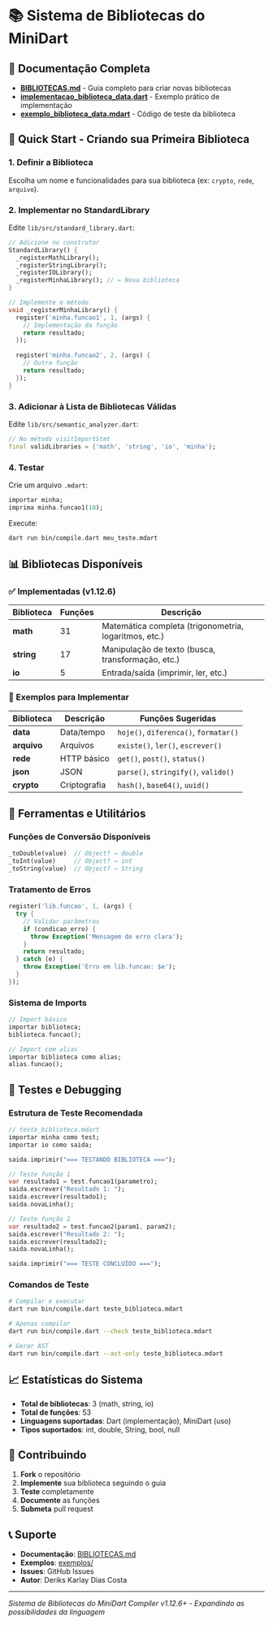# 📚 Sistema de Bibliotecas do MiniDart

## 📖 Documentação Completa

- **[BIBLIOTECAS.md](BIBLIOTECAS.md)** - Guia completo para criar novas bibliotecas
- **[implementacao_biblioteca_data.dart](implementacao_biblioteca_data.dart)** - Exemplo prático de implementação
- **[exemplo_biblioteca_data.mdart](exemplos/exemplo_biblioteca_data.mdart)** - Código de teste da biblioteca

## 🚀 Quick Start - Criando sua Primeira Biblioteca

### 1. Definir a Biblioteca

Escolha um nome e funcionalidades para sua biblioteca (ex: `crypto`, `rede`, `arquivo`).

### 2. Implementar no StandardLibrary

Edite `lib/src/standard_library.dart`:

```dart
// Adicione no construtor
StandardLibrary() {
  _registerMathLibrary();
  _registerStringLibrary();
  _registerIOLibrary();
  _registerMinhaLibrary(); // ← Nova biblioteca
}

// Implemente o método
void _registerMinhaLibrary() {
  register('minha.funcao1', 1, (args) {
    // Implementação da função
    return resultado;
  });
  
  register('minha.funcao2', 2, (args) {
    // Outra função
    return resultado;
  });
}
```

### 3. Adicionar à Lista de Bibliotecas Válidas

Edite `lib/src/semantic_analyzer.dart`:

```dart
// No método visitImportStmt
final validLibraries = {'math', 'string', 'io', 'minha'};
```

### 4. Testar

Crie um arquivo `.mdart`:

```dart
importar minha;
imprima minha.funcao1(10);
```

Execute:
```bash
dart run bin/compile.dart meu_teste.mdart
```

## 📊 Bibliotecas Disponíveis

### ✅ Implementadas (v1.12.6)

| Biblioteca | Funções | Descrição |
|------------|---------|-----------|
| **math** | 31 | Matemática completa (trigonometria, logaritmos, etc.) |
| **string** | 17 | Manipulação de texto (busca, transformação, etc.) |
| **io** | 5 | Entrada/saída (imprimir, ler, etc.) |

### 🚧 Exemplos para Implementar

| Biblioteca | Descrição | Funções Sugeridas |
|------------|-----------|-------------------|
| **data** | Data/tempo | `hoje()`, `diferenca()`, `formatar()` |
| **arquivo** | Arquivos | `existe()`, `ler()`, `escrever()` |
| **rede** | HTTP básico | `get()`, `post()`, `status()` |
| **json** | JSON | `parse()`, `stringify()`, `valido()` |
| **crypto** | Criptografia | `hash()`, `base64()`, `uuid()` |

## 🔧 Ferramentas e Utilitários

### Funções de Conversão Disponíveis

```dart
_toDouble(value)  // Object? → double
_toInt(value)     // Object? → int
_toString(value)  // Object? → String
```

### Tratamento de Erros

```dart
register('lib.funcao', 1, (args) {
  try {
    // Validar parâmetros
    if (condicao_erro) {
      throw Exception('Mensagem de erro clara');
    }
    return resultado;
  } catch (e) {
    throw Exception('Erro em lib.funcao: $e');
  }
});
```

### Sistema de Imports

```dart
// Import básico
importar biblioteca;
biblioteca.funcao();

// Import com alias
importar biblioteca como alias;
alias.funcao();
```

## 🧪 Testes e Debugging

### Estrutura de Teste Recomendada

```dart
// teste_biblioteca.mdart
importar minha como test;
importar io como saida;

saida.imprimir("=== TESTANDO BIBLIOTECA ===");

// Teste função 1
var resultado1 = test.funcao1(parametro);
saida.escrever("Resultado 1: ");
saida.escrever(resultado1);
saida.novaLinha();

// Teste função 2
var resultado2 = test.funcao2(param1, param2);
saida.escrever("Resultado 2: ");
saida.escrever(resultado2);
saida.novaLinha();

saida.imprimir("=== TESTE CONCLUÍDO ===");
```

### Comandos de Teste

```bash
# Compilar e executar
dart run bin/compile.dart teste_biblioteca.mdart

# Apenas compilar
dart run bin/compile.dart --check teste_biblioteca.mdart

# Gerar AST
dart run bin/compile.dart --ast-only teste_biblioteca.mdart
```

## 📈 Estatísticas do Sistema

- **Total de bibliotecas**: 3 (math, string, io)
- **Total de funções**: 53
- **Linguagens suportadas**: Dart (implementação), MiniDart (uso)
- **Tipos suportados**: int, double, String, bool, null

## 🤝 Contribuindo

1. **Fork** o repositório
2. **Implemente** sua biblioteca seguindo o guia
3. **Teste** completamente
4. **Documente** as funções
5. **Submeta** pull request

## 📞 Suporte

- **Documentação**: [BIBLIOTECAS.md](BIBLIOTECAS.md)
- **Exemplos**: [exemplos/](exemplos/)
- **Issues**: GitHub Issues
- **Autor**: Deriks Karlay Dias Costa

---

*Sistema de Bibliotecas do MiniDart Compiler v1.12.6+ - Expandindo as possibilidades da linguagem*
